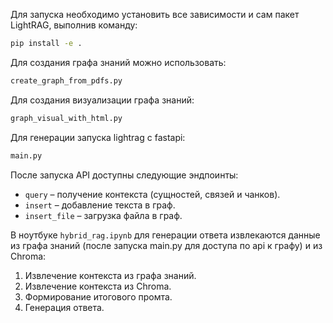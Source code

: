 Для запуска необходимо установить все зависимости и сам пакет LightRAG, выполнив команду: 
```bash
pip install -e .
```

Для создания графа знаний можно использовать:
```bash
create_graph_from_pdfs.py
```

Для создания визуализации графа знаний:
```bash
graph_visual_with_html.py
```

Для генерации запуска lightrag с fastapi: 
```bash
main.py
```
После запуска API доступны следующие эндпоинты:
- `query` – получение контекста (сущностей, связей и чанков).
- `insert` – добавление текста в граф.
- `insert_file` – загрузка файла в граф.


В ноутбуке `hybrid_rag.ipynb` для генерации ответа извлекаются данные из графа знаний (после запуска main.py для доступа по api к графу) и из Chroma:
1. Извлечение контекста из графа знаний.
2. Извлечение контекста из Chroma.
3. Формирование итогового промта.
4. Генерация ответа.

